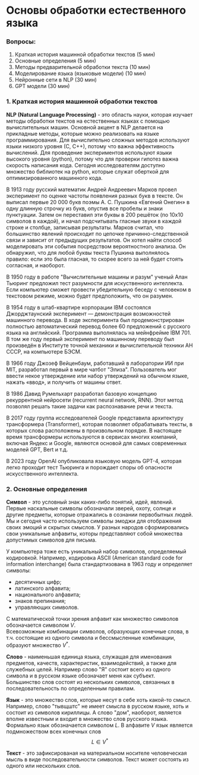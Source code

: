 <!--
.. title: NLP за 90 минут
.. slug: nlp-za-90-minut
.. date: 2023-06-16 11:44:44 UTC+03:00
.. tags: NLP
.. category: 
.. link: 
.. description: 
.. type: text
.. has_math: true
-->

# Основы обработки естественного языка 

### Вопросы:
1. Краткая история машинной обработки текстов (5 мин)
2. Основные определения (5 мин)
3. Методы предварительной обработки текста (10 мин)
4. Моделирование языка (языковые модели) (10 мин)
5. Нейронные сети в NLP (30 мин)
6. GPT модели (30 мин)

### 1. Краткая история машинной обработки текстов

**NLP (Natural Language Processing)** - это область науки, которая изучает методы обработки текстов на естественных языках с помощью вычислительных машин. 
Основной акцент в NLP делается на прикладные методы, которые можно реализовать на языке программирования. 
Для вычислительно сложных методов используют языки низкого уровня (С, С++), потому что важна эффективность вычислений. 
Для проведение экспериментов используют языки высокого уровня (python), потому что  для проверки гипотез важна скорость написания кода. 
Сегодня исследователям доступно множество библиотек на python, которые служат оберткой для оптимизированного машинного кода.  

В 1913 году русский математик Андрей Андреевич Марков провел эксперимент по оценке частоты появления разных букв в тексте. 
Он выписал первые 20 000 букв поэмы А. С. Пушкина «Евгений Онегин» в одну длинную строчку из букв, опустив все пробелы и знаки пунктуации. 
Затем он переставил эти буквы в 200 решёток (по 10х10 символов в каждой), и начал подсчитывать гласные звуки в каждой строке и столбце, записывая результаты. 
Марков считал, что большинство явлений происходит по цепочке причинно-следственной связи и зависит от предыдущих результатов. 
Он хотел найти способ моделировать эти события посредством вероятностного анализа. 
Он обнаружил, что для любой буквы текста Пушкина выполнялось правило: если это была гласная, то скорее всего за ней будет стоять согласная, и наоборот.  

В 1950 году в работе "Вычислительные машины и разум" ученый Алан Тьюринг предложил тест разумности для искуственного интеллекта.  
Если компьютер сможет провести убедительную беседу с человеком в текстовом режиме, можно будет предположить, что он разумен. 

В 1954 году в штаб-квартире корпорации IBM состоялся Джорджтаунский эксперимент — демонстрация возможностей машинного перевода. 
В ходе эксперимента был продемонстрирован полностью автоматический перевод более 60 предложений с русского языка на английский. 
Программа выполнялась на мейнфрейме IBM 701. 
В том же году первый эксперимент по машинному переводу был произведён в Институте точной механики и вычислительной техники АН СССР, на компьютере БЭСМ.  

В 1966 году Джозеф Вейценбаум, работавший в лаборатории ИИ при MIT, разработал первый в мире чатбот "Элиза". 
Пользователь мог ввести некое утверждение или набор утверждений на обычном языке, нажать «ввод», и получить от машины ответ.  

В 1986 Давид Румельхарт разработал базовую концепцию рекуррентной нейросети (recurrent neural network, RNN). 
Этот метод позволял решать такие задачи как распознавание речи и текста.  

В 2017 году группа исследователей Google представила архитектуру трансформера (Transformer), которая позволяет обрабатывать тексты, в которых слова расположены в произвольном порядке. 
В настоящее время трансформеры используются в сервисах многих компаний, включая Яндекс и Google, являются основой для самых современных моделей GPT, Bert и т.д.  

В 2023 году OpenAI опубликовала языковую модель GPT-4, которая легко проходит тест Тьюринга и порождает споры об опасности искусственного интеллекта. 

### 2. Основные определения

**Символ** - это условный знак каких-либо понятий, идей, явлений. 
Первые наскальные символы обозначали зверей, охоту, солнце и другие предметы, которые отражались в сознании первобытных людей. 
Мы и сегодня часто используем символы эмоджи для отображения своих эмоций и скрытых смыслов. 
У разных народов сформировались свои уникальные алфавиты, которы представляют собой множества допустимых символов для письма.   

У компьютера тоже есть уникальный набор символов, определяемый кодировкой. 
Например, кодировка ASCII (American standard code for information interchange) была стандартизована в 1963 году и определяет символы:  
- десятичных цифр;  
- латинского алфавита;  
- национального алфавита;  
- знаков препинания;  
- управляющих символов.  

С математической точки зрения алфавит как множество символов обозначается символом $V$.  
Всевозможные комбинации символов, образующих конечные слова, в т.ч. состоящие из одного символа и бессмысленные комбинации, образуют множество $V^*$. 

**Слово** - наименьшая единица языка, служащая для именования предметов, качеств, характеристик, взаимодействий, а также для служебных целей. 
Например слово "Я" состоит всего из одного символа и в русском языке обозначает меня как субъект.  
Большинство слов состоят из нескольких символов, связанных в последовательность по определенным правилам. 

**Язык** - это множество слов, которые несут в себе хоть какой-то смысл. 
Например, слово "тывщштс" не имеет смысла в русском языке, хоть и состоит из символов кириллицы. 
А слово "дом", наоборот, является вполне известным и входит в множество слов русского языка.   
Формально язык обозначается символом $L$. В алфавите $V$ язык является подмножеством всех конечных слов $$L \in V^*$$

**Текст** - это зафиксированая на материальном носителе человеческая мысль в виде последовательности символов. 
Текст может состоять из одного или нескольких слов. 


